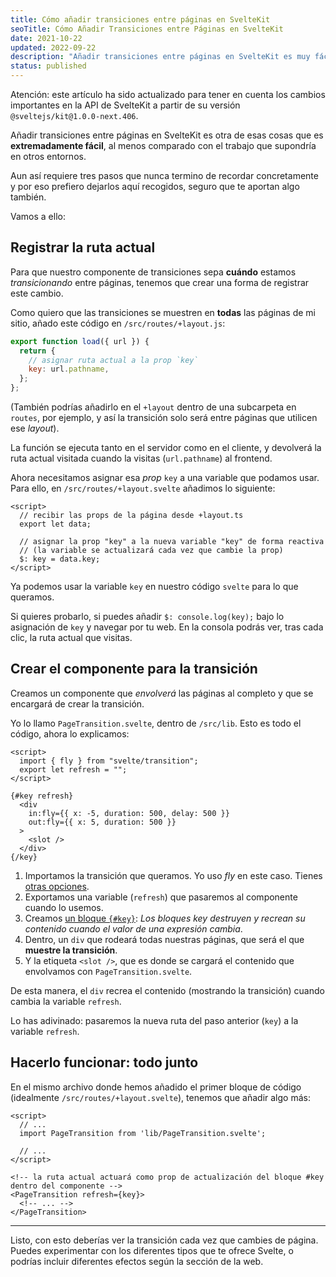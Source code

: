 ```yaml
---
title: Cómo añadir transiciones entre páginas en SvelteKit
seoTitle: Cómo Añadir Transiciones entre Páginas en SvelteKit
date: 2021-10-22
updated: 2022-09-22
description: "Añadir transiciones entre páginas en SvelteKit es muy fácil respecto a otros entornos: controla los cambios de ruta y usa las opciones incluidas"
status: published
---
```


<script>
  import Box from "$lib/components/Box.svelte";
</script>

<Box type="updated">

Atención: este artículo ha sido actualizado para tener en cuenta los cambios importantes en la API de SvelteKit a partir de su versión `@sveltejs/kit@1.0.0-next.406`.

</Box>

Añadir transiciones entre páginas en SvelteKit es otra de esas cosas que es **extremadamente fácil**, al menos comparado con el trabajo que supondría en otros entornos.

Aun así requiere tres pasos que nunca termino de recordar concretamente y por eso prefiero dejarlos aquí recogidos, seguro que te aportan algo también.

Vamos a ello:

## Registrar la ruta actual

Para que nuestro componente de transiciones sepa **cuándo** estamos *transicionando* entre páginas, tenemos que crear una forma de registrar este cambio.

Como quiero que las transiciones se muestren en **todas** las páginas de mi sitio, añado este código en `/src/routes/+layout.js`:

```js
export function load({ url }) {
  return {
    // asignar ruta actual a la prop `key`
    key: url.pathname,
  };
};
```

(También podrías añadirlo en el `+layout` dentro de una subcarpeta en `routes`, por ejemplo, y así la transición solo será entre páginas que utilicen ese *layout*).

La función se ejecuta tanto en el servidor como en el cliente, y devolverá la ruta actual visitada cuando la visitas (`url.pathname`) al frontend.

Ahora necesitamos asignar esa *prop* `key` a una variable que podamos usar. Para ello, en `/src/routes/+layout.svelte` añadimos lo siguiente:

```svelte
<script>
  // recibir las props de la página desde +layout.ts
  export let data;

  // asignar la prop "key" a la nueva variable "key" de forma reactiva
  // (la variable se actualizará cada vez que cambie la prop)
  $: key = data.key;
</script>
```

Ya podemos usar la variable `key` en nuestro código `svelte` para lo que queramos.

Si quieres probarlo, si puedes añadir `$: console.log(key);` bajo lo asignación de `key` y navegar por tu web. En la consola podrás ver, tras cada clic, la ruta actual que visitas.

## Crear el componente para la transición

Creamos un componente que *envolverá* las páginas al completo y que se encargará de crear la transición.

Yo lo llamo `PageTransition.svelte`, dentro de `/src/lib`. Esto es todo el código, ahora lo explicamos:

```svelte
<script>
  import { fly } from "svelte/transition";
  export let refresh = "";
</script>

{#key refresh}
  <div
    in:fly={{ x: -5, duration: 500, delay: 500 }}
    out:fly={{ x: 5, duration: 500 }}
  >
    <slot />
  </div>
{/key}
```

1. Importamos la transición que queramos. Yo uso *fly* en este caso. Tienes [otras opciones](https://svelte.dev/tutorial/transition).
2. Exportamos una variable (`refresh`) que pasaremos al componente cuando lo usemos.
3. Creamos [un bloque `{#key}`](https://svelte.dev/tutorial/key-blocks): *Los bloques key destruyen y recrean su contenido cuando el valor de una expresión cambia*.
4. Dentro, un `div` que rodeará todas nuestras páginas, que será el que **muestre la transición**.
5. Y la etiqueta `<slot />`, que es donde se cargará el contenido que envolvamos con `PageTransition.svelte`.

De esta manera, el `div` recrea el contenido (mostrando la transición) cuando cambia la variable `refresh`.

Lo has adivinado: pasaremos la nueva ruta del paso anterior (`key`) a la variable `refresh`.

## Hacerlo funcionar: todo junto

En el mismo archivo donde hemos añadido el primer bloque de código (idealmente `/src/routes/+layout.svelte`), tenemos que añadir algo más:

```svelte
<script>
  // ...
  import PageTransition from 'lib/PageTransition.svelte';
  
  // ...
</script>

<!-- la ruta actual actuará como prop de actualización del bloque #key dentro del componente -->
<PageTransition refresh={key}>
  <!-- ... -->
</PageTransition>
```

---

Listo, con esto deberías ver la transición cada vez que cambies de página. Puedes experimentar con los diferentes tipos que te ofrece Svelte, o podrías incluir diferentes efectos según la sección de la web.
